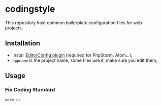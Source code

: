 # codingstyle

This repository host common boilerplate configuration files for web projects.

## Installation

- Install [EditorConfig plugin](http://editorconfig.org/#download) (required for PhpStorm, Atom...);
- `appname` is the project name, some files use it, make sure you edit them;

## Usage

### Fix Coding Standard

```
make cs
```
